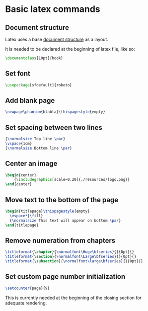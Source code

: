 # Basic latex commands

## Document structure

Latex uses a base [document structure](https://en.wikibooks.org/wiki/LaTeX/Document_Structure) as a layout.

It is needed to be declared at the beginning of latex file, like so:

```latex
\documentclass[10pt]{book}
```

## Set font

```latex
\usepackage[sfdefault]{roboto}
```

## Add blank page

```latex
\newpage\phantom{blabla}\thispagestyle{empty}
```

## Set spacing between two lines

```latex
{\normalsize Top line \par}
\vspace{1cm}
{\normalsize Bottom line \par}
```

## Center an image

```latex
\begin{center}
    {\includegraphics[scale=0.20]{./resources/logo.png}}
\end{center}
```

## Move text to the bottom of the page

```latex
\begin{titlepage}\thispagestyle{empty}
  \vspace*{\fill}
  {\normalsize This text will appear on bottom \par}
\end{titlepage}
```

## Remove numeration from chapters

```latex
\titleformat{\chapter}{\normalfont\Huge\bfseries}{}{0pt}{}
\titleformat{\section}{\normalfont\Large\bfseries}{}{0pt}{}
\titleformat{\subsection}{\normalfont\large\bfseries}{}{0pt}{}
```

## Set custom page number initialization

```latex
\setcounter{page}{9}
```

This is currently needed at the beginning of the closing section for adequate rendering.
